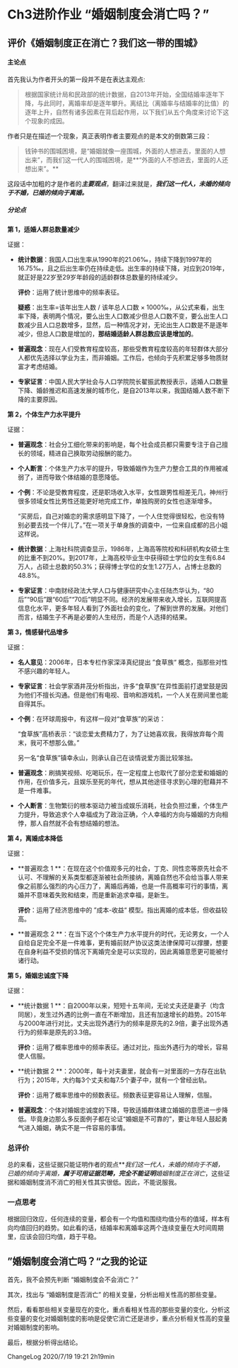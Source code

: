 # Ch3进阶作业 “婚姻制度会消亡吗？”

## 评价《婚姻制度正在消亡？我们这一带的围城》

#### 主论点

首先我认为作者开头的第一段并不是在表达主观点: 

> 根据国家统计局和民政部的统计数据，自2013年开始，全国结婚率逐年下降，与此同时，离婚率却是逐年攀升。离结比（离婚率与结婚率的比值）的逐年上升，自然有诸多因素在背后起作用，以下我们从五个角度来讨论下这个现象的成因。

作者只是在描述一个现象，真正表明作者主要观点的是本文的倒数第三段：

> 钱钟书的围城困境，是“婚姻就像一座围城，外面的人想进去，里面的人想出来”，而我们这一代人的围城困境，是**“外面的人不想进去，里面的人还想出来”。**

这段话中加粗的才是作者的***主要观点***，翻译过来就是，***我们这一代人，未婚的倾向于不婚，已婚的倾向于离婚。***

##### 分论点

**第 1，适婚人群总数量减少**

证据：

+ **统计数据**：我国人口出生率从1990年的21.06‰，持续下降到1997年的16.75‰，且之后出生率仍在持续走低。出生率的持续下降，对应到2019年，就正好是22岁至29岁年龄段的适龄群体总数量的持续减少。

  **评价**：运用了统计思维中的频率表征。

  **疑惑**：出生率=该年出生人数 / 该年总人口数 × 1000‰，从公式来看，出生率下降，表明两个情况，要么出生人口数减少但总人口数不变，要么出生人口数减少且人口总数增多，显然，后一种情况才对，无论出生人口数是不是逐年减少，但总人口数是增加的，**那结婚适龄人群总数应该是增加的**。

+ **普遍观念**：现在人们受教育程度较高，那些受教育程度较高的年轻群体大部分人都优先选择以学业为主，而非婚姻。工作后，也倾向于先积累足够多物质财富才考虑结婚。

+ **专家证言**：中国人民大学社会与人口学院院长翟振武教授表示，适婚人口数量下降、婚龄推迟和高速发展的城市化，是自2013年以来，我国结婚人数不断下降的主要原因。

**第 2，个体生产力水平提升**

证据：

- **普遍观念**：社会分工细化带来的影响是，每个社会成员都只需要专注于自己擅长的领域，精进自己换取劳动报酬的能力。

- **个人断言**：个体生产力水平的提升，导致婚姻作为生产力整合工具的作用被减弱了，进而导致个体结婚的意愿降低。

- **个例**：不论是受教育程度，还是职场收入水平，女性跟男性相差无几，神州行很多领域女性比男性还能更好地完成工作，单独购房的女性也逐渐增多。

  “买房后，自己对婚恋的需求感明显下降了，一个人住觉得很轻松，也没有特别必要去找一个伴儿了。”在一项关于单身族的调查中，一位来自成都的吕小姐这样说。

- **统计数据**：上海社科院调查显示，1986年，上海高等院校和科研机构女硕士生的比重不到20%。到2017年，上海高校毕业生中获得硕士学位的女生有6.84万人，占硕士总数的50.3%；获得博士学位的女生1.27万人，占博士总数的48.8%。

- **专家证言**：中南财经政法大学人口与健康研究中心主任陆杰华认为，“80后”“90后”跟“60后”“70后”明显不同。经济的发展带来收入增长，互联网提高信息化水平，更多年轻人看到了外面社会的变化，了解到世界的发展。对他们而言，结婚生子不再是必要的人生经历，而是个人选择的结果。

**第 3，情感替代品增多**

证据：

- **名人意见**：2006年，日本专栏作家深泽真纪提出 ”食草族“ 概念，指那些对性不感兴趣的年轻人。

- **专家证言**：社会学家酒井茂分析指出，许多“食草族”在异性面前打退堂鼓是因为他们不擅长沟通。但是他们有电视、音响和游戏机，一个人关在房间里也能自得其乐。

- **个例**：在环球周报中，有这样一段对“食草族”的采访：

  “食草族”高桥表示：“谈恋爱太费精力了，为了让她喜欢我，我得放弃每个周末，我可不想那么做。”

  另一名“食草族”镇幸永山，则承认自己在谈情说爱方面比较笨拙。

- **普遍观念**：刷搞笑视频、吃喝玩乐，在一定程度上也取代了部分恋爱和婚姻的作用，在价值多元，且娱乐至死的年代，想从其他途径寻求到心理的慰藉并不是一件难事。

- **个人断言**：生物繁衍的根本驱动力被当成娱乐消耗，社会负担过重，个体生产力提升，导致追求个人幸福成为了政治正确，个人幸福的方向与婚姻的方向相悖，那人自然就不会有想结婚的想法。

**第 4，离婚成本降低**

证据：

- **普遍观念 1 **：在现在这个价值观多元的社会，丁克、同性恋等原先社会不认可、不理解的关系类型都逐渐被社会所接纳，离婚自然也不会给当事人带来像之前那么强烈的内心压力了，离婚后再婚，也是一件高概率可行的事情，离婚并不意味着失败和结束，而是重新追求幸福，是新生。

  **评价**：运用了经济思维中的 ”成本-收益“ 模型。指出离婚的成本低，但收益较高。

- **普遍观念 2 **：在当下这个个体生产力水平提升的时代，无论男女，一个人自给自足完全不是一件难事，更有婚前财产协议这类法律保障可以撑腰，想要在自身利益不受损的情况下离婚完全是可以实现的，因此离婚意愿更可能被付诸行动。

**第 5，婚姻忠诚度下降**

证据：

- **统计数据 1 **：自2000年以来，短短十五年间，无论丈夫还是妻子（均含同居），发生过外遇的比例一直在不断增加，且还有加速增长的趋势。2015年与2000年进行对比，丈夫出现外遇行为的频率是原先的2.9倍，妻子出现外遇行为的频率是原先的3.3倍。

  **评价**：运用了概率思维中的频率表征。通过对比，指出外遇行为的增长，容易使人信服。

- **统计数据 2 **：2000年，每十对夫妻里，就会有一对里面的一方存在出轨行为；2015年，大约每3个丈夫和每7.5个妻子中，就有一个曾经出轨。

  **评价**：运用了概率思维中的频数表征。频数表征更容易让人理解，信服。

- **普遍观念**：个体对婚姻忠诚度的下降，导致适婚群体建立婚姻的意愿进一步降低。毕竟身边那么多反面例子都在论证“婚姻是不可靠的”，要让年轻人鼓起勇气进入婚姻，确实不是一件容易的事情。

### 总评价

总的来看，这些证据只能证明作者的观点***我们这一代人，未婚的倾向于不婚，已婚的倾向于离婚，***属于可用证据范畴，完全不能证明**婚姻制度正在消亡**，这些证据和婚姻制度消不消亡的相关性其实很低。因此，不能说服我。

### 一点思考

根据回归效应，任何连续的变量，都会有一个均值和围绕均值分布的值域，样本有向均值回归的趋势。如此看的话，结婚率和离婚率这两个连续变量在大时间周期里，应该会回归均值，趋于平稳。

## ”婚姻制度会消亡吗？“之我的论证

首先，我不会预先判断 “婚姻制度会不会消亡？”

其次，找出与 “婚姻制度是否消亡” 的相关变量，分析出相关性高的那些变量。

然后，看看那些相关变量现在的变化，重点看相关性高的那些变量的变化，分析这些变量的变化对婚姻制度的影响是促使它消亡还是进步，重点分析相关性高的变量对婚姻制度的影响。

最后，根据分析得出结论。



ChangeLog  2020/7/19  19:21  2h19min